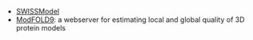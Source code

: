 - [SWISSModel](https://swissmodel.expasy.org/assess)
- [ModFOLD9](https://www.reading.ac.uk/bioinf/ModFOLD/ModFOLD9_form.html): a webserver for estimating local and global quality of 3D protein models